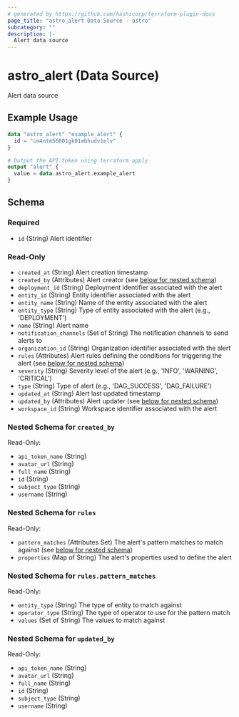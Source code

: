 ```yaml
---
# generated by https://github.com/hashicorp/terraform-plugin-docs
page_title: "astro_alert Data Source - astro"
subcategory: ""
description: |-
  Alert data source
---
```


# astro_alert (Data Source)

Alert data source

## Example Usage

```terraform
data "astro_alert" "example_alert" {
  id = "cm4ntm56001gk01mbhudv1elv"
}

# Output the API token using terraform apply
output "alert" {
  value = data.astro_alert.example_alert
}
```

<!-- schema generated by tfplugindocs -->
## Schema

### Required

- `id` (String) Alert identifier

### Read-Only

- `created_at` (String) Alert creation timestamp
- `created_by` (Attributes) Alert creator (see [below for nested schema](#nestedatt--created_by))
- `deployment_id` (String) Deployment identifier associated with the alert
- `entity_id` (String) Entity identifier associated with the alert
- `entity_name` (String) Name of the entity associated with the alert
- `entity_type` (String) Type of entity associated with the alert (e.g., 'DEPLOYMENT')
- `name` (String) Alert name
- `notification_channels` (Set of String) The notification channels to send alerts to
- `organization_id` (String) Organization identifier associated with the alert
- `rules` (Attributes) Alert rules defining the conditions for triggering the alert (see [below for nested schema](#nestedatt--rules))
- `severity` (String) Severity level of the alert (e.g., 'INFO', 'WARNING', 'CRITICAL')
- `type` (String) Type of alert (e.g., 'DAG_SUCCESS', 'DAG_FAILURE')
- `updated_at` (String) Alert last updated timestamp
- `updated_by` (Attributes) Alert updater (see [below for nested schema](#nestedatt--updated_by))
- `workspace_id` (String) Workspace identifier associated with the alert

<a id="nestedatt--created_by"></a>
### Nested Schema for `created_by`

Read-Only:

- `api_token_name` (String)
- `avatar_url` (String)
- `full_name` (String)
- `id` (String)
- `subject_type` (String)
- `username` (String)


<a id="nestedatt--rules"></a>
### Nested Schema for `rules`

Read-Only:

- `pattern_matches` (Attributes Set) The alert's pattern matches to match against (see [below for nested schema](#nestedatt--rules--pattern_matches))
- `properties` (Map of String) The alert's properties used to define the alert

<a id="nestedatt--rules--pattern_matches"></a>
### Nested Schema for `rules.pattern_matches`

Read-Only:

- `entity_type` (String) The type of entity to match against
- `operator_type` (String) The type of operator to use for the pattern match
- `values` (Set of String) The values to match against



<a id="nestedatt--updated_by"></a>
### Nested Schema for `updated_by`

Read-Only:

- `api_token_name` (String)
- `avatar_url` (String)
- `full_name` (String)
- `id` (String)
- `subject_type` (String)
- `username` (String)
